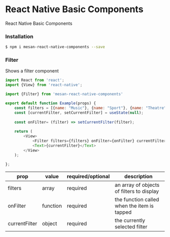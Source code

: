 # React Native Basic Components
React Native Basic Components

### Installation

```bash
$ npm i mesan-react-native-components --save
```

### Filter
Shows a filter component

```javascript
import React from 'react';
import {View} from 'react-native';

import {Filter} from 'mesan-react-native-components'

export default function Example(props) {
    const filters = [{name: "Music"}, {name: "Sport"}, {name: "Theatre"}];
    const [currentFilter, setCurrentFilter] = useState(null);
    
    const onFilter= (filter) => setCurrentFilter(filter);
    
    return (
        <View>
            <Filter filters={filters} onFilter={onFilter} currentFilter={currentFilter}/>
            <Text>{currentFilter}</Text>
        </View>
    );

};
```

| prop | value | required/optional | description |
| ---- | ----- | ----------------- | ----------- |
| filters | array | required | an array of objects of filters to display |
| onFilter | function | required | the function called when the item is tapped |
| currentFilter | object | required | the currently selected filter |